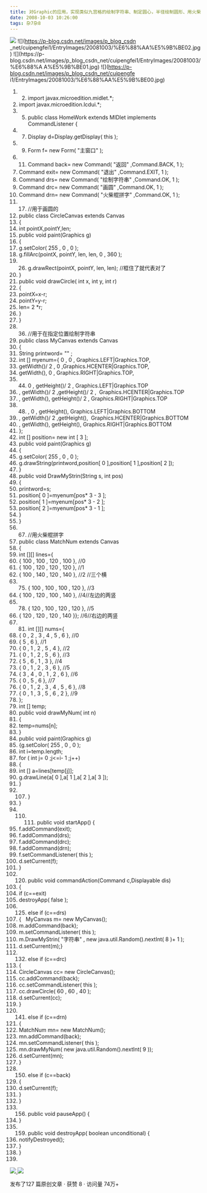 ```yaml
---
title: 对Graphic的应用，实现类似九宫格的绘制字符串、制定圆心，半径绘制圆形、用火柴棍拼字[Java ME]
date: 2008-10-03 10:26:00
tags: 杂7杂8
---
```

![](https://p-blog.csdn.net/images/p_blog_csdn_net/cuipengfei1/EntryImages/20081003/%E6%88%AA%E5%9B%BE03.jpg) ![](https://p-blog.csdn.net/images/p_blog_csdn
_net/cuipengfei1/EntryImages/20081003/%E6%88%AA%E5%9B%BE02.jpg) ![](https://p-
blog.csdn.net/images/p_blog_csdn_net/cuipengfei1/EntryImages/20081003/%E6%88%A
A%E5%9B%BE01.jpg) ![](https://p-blog.csdn.net/images/p_blog_csdn_net/cuipengfe
i1/EntryImages/20081003/%E6%88%AA%E5%9B%BE00.jpg)

  1.   2. import  javax.microedition.midlet.*; 
  3. import  javax.microedition.lcdui.*; 
  4.   5. public  class  HomeWork  extends  MIDlet  implements  CommandListener { 
  6.   7. Display d=Display.getDisplay(  this  ); 
  8.   9. Form f=  new  Form(  "主窗口"  ); 
  10.   11. Command back=  new  Command(  "返回"  ,Command.BACK,  1  ); 
  12. Command exit=  new  Command(  "退出"  ,Command.EXIT,  1  ); 
  13. Command drs=  new  Command(  "绘制字符串"  ,Command.OK,  1  ); 
  14. Command drc=  new  Command(  "画圆"  ,Command.OK,  1  ); 
  15. Command drn=  new  Command(  "火柴棍拼字"  ,Command.OK,  1  ); 
  16.   17. //用于画圆的 
  18. public  class  CircleCanvas  extends  Canvas 
  19. { 
  20. int  pointX,pointY,len; 
  21. public  void  paint(Graphics g) 
  22. { 
  23. g.setColor(  255  ,  0  ,  0  ); 
  24. g.fillArc(pointX, pointY, len, len,  0  ,  360  ); 
  25.   26. g.drawRect(pointX, pointY, len, len);  //框住了就代表对了 
  27. } 
  28. public  void  drawCircle(  int  x,  int  y,  int  r) 
  29. { 
  30. pointX=x-r; 
  31. pointY=y-r; 
  32. len=  2  *r; 
  33. } 
  34. } 
  35.   36. //用于在指定位置绘制字符串 
  37. public  class  MyCanvas  extends  Canvas 
  38. { 
  39. String printword=  ""  ; 
  40. int  [] myenum={  0  ,  0  , Graphics.LEFT|Graphics.TOP, 
  41. getWidth()/  2  ,  0  ,Graphics.HCENTER|Graphics.TOP, 
  42. getWidth(),  0  , Graphics.RIGHT|Graphics.TOP, 
  43.   44. 0  , getHeight()/  2  , Graphics.LEFT|Graphics.TOP 
  45. , getWidth()/  2  ,getHeight()/  2  ,  Graphics.HCENTER|Graphics.TOP 
  46. , getWidth(), getHeight()/  2  , Graphics.RIGHT|Graphics.TOP 
  47.   48. ,  0  , getHeight(), Graphics.LEFT|Graphics.BOTTOM 
  49. , getWidth()/  2  ,getHeight(),  Graphics.HCENTER|Graphics.BOTTOM 
  50. , getWidth(), getHeight(), Graphics.RIGHT|Graphics.BOTTOM 
  51. }; 
  52. int  [] position=  new  int  [  3  ]; 
  53. public  void  paint(Graphics g) 
  54. { 
  55. g.setColor(  255  ,  0  ,  0  ); 
  56. g.drawString(printword,position[  0  ],position[  1  ],position[  2  ]); 
  57. } 
  58. public  void  DrawMyStrin(String s,  int  pos) 
  59. { 
  60. printword=s; 
  61. position[  0  ]=myenum[pos*  3  \-  3  ]; 
  62. position[  1  ]=myenum[pos*  3  \-  2  ]; 
  63. position[  2  ]=myenum[pos*  3  \-  1  ]; 
  64. } 
  65. } 
  66.   67. //用火柴棍拼字 
  68. public  class  MatchNum  extends  Canvas 
  69. { 
  70. int  [][] lines={ 
  71. {  100  ,  100  ,  120  ,  100  },  //0 
  72. {  100  ,  120  ,  120  ,  120  },  //1 
  73. {  100  ,  140  ,  120  ,  140  },  //2 //三个横 
  74.   75. {  100  ,  100  ,  100  ,  120  },  //3 
  76. {  100  ,  120  ,  100  ,  140  },  //4//左边的两竖 
  77.   78. {  120  ,  100  ,  120  ,  120  },  //5 
  79. {  120  ,  120  ,  120  ,  140  }};  //6//右边的两竖 
  80.   81. int  [][] nums={ 
  82. {  0  ,  2  ,  3  ,  4  ,  5  ,  6  },  //0 
  83. {  5  ,  6  },  //1 
  84. {  0  ,  1  ,  2  ,  5  ,  4  },  //2 
  85. {  0  ,  1  ,  2  ,  5  ,  6  },  //3 
  86. {  5  ,  6  ,  1  ,  3  },  //4 
  87. {  0  ,  1  ,  2  ,  3  ,  6  },  //5 
  88. {  3  ,  4  ,  0  ,  1  ,  2  ,  6  },  //6 
  89. {  0  ,  5  ,  6  },  //7 
  90. {  0  ,  1  ,  2  ,  3  ,  4  ,  5  ,  6  },  //8 
  91. {  0  ,  1  ,  3  ,  5  ,  6  ,  2  },  //9 
  92. }; 
  93. int  [] temp; 
  94. public  void  drawMyNum(  int  n) 
  95. { 
  96. temp=nums[n]; 
  97. } 
  98. public  void  paint(Graphics g) 
  99. {g.setColor(  255  ,  0  ,  0  ); 
  100. int  i=temp.length; 
  101. for  (  int  j=  0  ;j<=i-  1  ;j++) 
  102. { 
  103. int  [] a=lines[temp[j]]; 
  104. g.drawLine(a[  0  ],a[  1  ],a[  2  ],a[  3  ]); 
  105. } 
  106.   107. } 
  108. } 
  109.   110.   111. public  void  startApp() { 
  112. f.addCommand(exit); 
  113. f.addCommand(drs); 
  114. f.addCommand(drc); 
  115. f.addCommand(drn); 
  116. f.setCommandListener(  this  ); 
  117. d.setCurrent(f); 
  118. } 
  119.   120. public  void  commandAction(Command c,Displayable dis) 
  121. { 
  122. if  (c==exit) 
  123. destroyApp(  false  ); 
  124.   125. else  if  (c==drs) 
  126. {   MyCanvas m=  new  MyCanvas(); 
  127. m.addCommand(back); 
  128. m.setCommandListener(  this  ); 
  129. m.DrawMyStrin(  "字符串"  ,  new  java.util.Random().nextInt(  8  )+  1  ); 
  130. d.setCurrent(m);} 
  131.   132. else  if  (c==drc) 
  133. { 
  134. CircleCanvas cc=  new  CircleCanvas(); 
  135. cc.addCommand(back); 
  136. cc.setCommandListener(  this  ); 
  137. cc.drawCircle(  60  ,  60  ,  40  ); 
  138. d.setCurrent(cc); 
  139. } 
  140.   141. else  if  (c==drn) 
  142. { 
  143. MatchNum mn=  new  MatchNum(); 
  144. mn.addCommand(back); 
  145. mn.setCommandListener(  this  ); 
  146. mn.drawMyNum(  new  java.util.Random().nextInt(  9  )); 
  147. d.setCurrent(mn); 
  148. } 
  149.   150. else  if  (c==back) 
  151. { 
  152. d.setCurrent(f); 
  153. } 
  154. } 
  155.   156. public  void  pauseApp() { 
  157. } 
  158.   159. public  void  destroyApp(  boolean  unconditional) { 
  160. notifyDestroyed(); 
  161. } 
  162. } 
  163. 

[ ![](https://profile.csdnimg.cn/5/2/5/3_cuipengfei1)
![](https://g.csdnimg.cn/static/user-reg-year/1x/11.png)
](https://blog.csdn.net/cuipengfei1)



发布了127 篇原创文章  ·  获赞 8  ·  访问量 74万+

